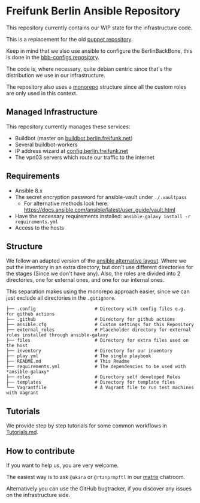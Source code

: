 # Freifunk Berlin Ansible Repository

This repository currently contains our WIP state for the infrastructure code.

This is a replacement for the old [puppet repository](https://github.com/freifunk-berlin/puppet).

Keep in mind that we also use ansible to configure the BerlinBackBone, this is done in the [bbb-configs repository](https://github.com/freifunk-berlin/bbb-configs).

The code is, where necessary, quite debian centric since that's the distribution we use in our infrastructure.

The repository also uses a [monorepo](https://en.wikipedia.org/wiki/Monorepo) structure since all the custom roles are only used in this context.

## Managed Infrastructure

This repository currently manages these services:

- Buildbot (master on [buildbot.berlin.freifunk.net](https://buildbot.berlin.freifunk.net/))
- Several buildbot-workers
- IP address wizard at [config.berlin.freifunk.net](https://config.berlin.freifunk.net/)
- The vpn03 servers which route our traffic to the internet

## Requirements

- Ansible 8.x
- The secret encryption password for ansible-vault under `./.vaultpass`
  - For alternative methods look here: <https://docs.ansible.com/ansible/latest/user_guide/vault.html>
- Have the necessary requirements installed: `ansible-galaxy install -r requirements.yml`
- Access to the hosts

## Structure

We follow an adapted version of the [ansible alternative layout](https://docs.ansible.com/ansible/2.8/user_guide/playbooks_best_practices.html#alternative-directory-layout).
Where we put the inventory in an extra directory, but don't use different directories for the stages (Since we don't have any).
Also, the roles are divided into 2 directories, one for external ones, and one for our internal ones.

This separation makes using the monorepo approach easier, since we can just exclude all directories in the `.gitignore`.

```text
├── .config                      # Directory with config files e.g. for github actions
├── .github                      # Directory for github actions
├── ansible.cfg                  # Custom settings for this Repository
├── external_roles               # Placeholder directory for external roles installed through ansible-galaxy
├── files                        # Directory for extra files used on the host
├── inventory                    # Directory for our inventory
├── play.yml                     # The single playbook
├── README.md                    # This Readme
├── requirements.yml             # The dependencies to be used with *ansible-galaxy*
├── roles                        # Directory self developed Roles
├── templates                    # Directory for template files
└── Vagrantfile                  # A Vagrant file to run test machines with Vagrant
```

## Tutorials

We provide step by step tutorials for some common workflows in [Tutorials.md](Tutorials.md).

## How to contribute

If you want to help us, you are very welcome.

The easiest way is to ask `@akira` or `@rtznprmpftl` in our [matrix](https://app.element.io/#/room/#berlin.freifunk.net:matrix.org) chatroom.

Alternatively you can use the GitHub bugtracker, if you discover any issues on the infrastructure side.
